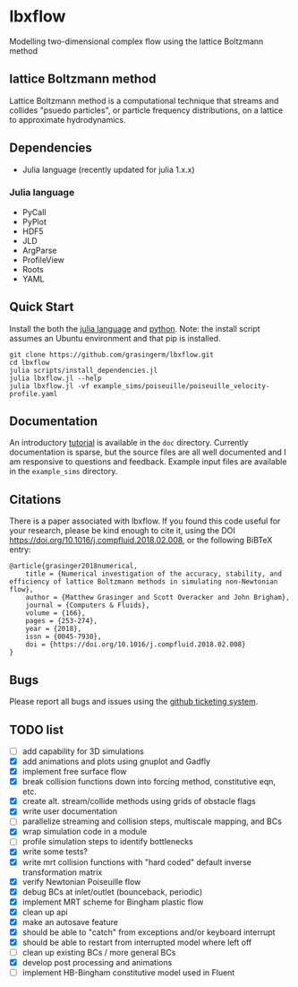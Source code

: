 # lbxflow
Modelling two-dimensional complex flow using the lattice Boltzmann method

## lattice Boltzmann method
Lattice Boltzmann method is a computational technique that streams and
collides "psuedo particles", or particle frequency distributions, on a lattice
to approximate hydrodynamics.

## Dependencies

* Julia language (recently updated for julia 1.x.x)

### Julia language
* PyCall
* PyPlot
* HDF5
* JLD
* ArgParse
* ProfileView
* Roots
* YAML

## Quick Start

Install the both the [julia language](http://julialang.org/) and 
[python](https://www.python.org/). Note: the install script assumes an Ubuntu environment and that pip is installed.

    git clone https://github.com/grasingerm/lbxflow.git
    cd lbxflow
    julia scripts/install_dependencies.jl
    julia lbxflow.jl --help
    julia lbxflow.jl -vf example_sims/poiseuille/poiseuille_velocity-profile.yaml

## Documentation

An introductory [tutorial](https://github.com/grasingerm/lbxflow/tree/master/doc/tutorial/tutorial.pdf) 
is available in the `doc` directory. Currently documentation is sparse, but the
source files are all well documented and I am responsive to questions and feedback.
Example input files are available in the `example_sims` directory.

## Citations

There is a paper associated with lbxflow. If you found this code useful for your research, please be kind enough to cite it, using the DOI https://doi.org/10.1016/j.compfluid.2018.02.008, or the following BiBTeX entry:

    @article{grasinger2018numerical,
        title = {Numerical investigation of the accuracy, stability, and efficiency of lattice Boltzmann methods in simulating non-Newtonian flow},
        author = {Matthew Grasinger and Scott Overacker and John Brigham},
        journal = {Computers & Fluids},
        volume = {166},
        pages = {253-274},
        year = {2018},
        issn = {0045-7930},
        doi = {https://doi.org/10.1016/j.compfluid.2018.02.008}
    }

## Bugs

Please report all bugs and issues using the 
[github ticketing system](https://github.com/grasingerm/lbxflow/issues).

## TODO list
* [ ] add capability for 3D simulations
* [x] add animations and plots using gnuplot and Gadfly
* [x] implement free surface flow
* [x] break collision functions down into forcing method, constitutive eqn, etc.
* [x] create alt. stream/collide methods using grids of obstacle flags
* [x] write user documentation
* [ ] parallelize streaming and collision steps, multiscale mapping, and BCs
* [x] wrap simulation code in a module
* [ ] profile simulation steps to identify bottlenecks
* [x] write some tests?
* [x] write mrt collision functions with "hard coded" default inverse transformation matrix
* [x] verify Newtonian Poiseuille flow
* [x] debug BCs at inlet/outlet (bounceback, periodic)
* [x] implement MRT scheme for Bingham plastic flow
* [x] clean up api
* [x] make an autosave feature
* [x] should be able to "catch" from exceptions and/or keyboard interrupt
* [x] should be able to restart from interrupted model where left off
* [ ] clean up existing BCs / more general BCs
* [x] develop post processing and animations
* [ ] implement HB-Bingham constitutive model used in Fluent
